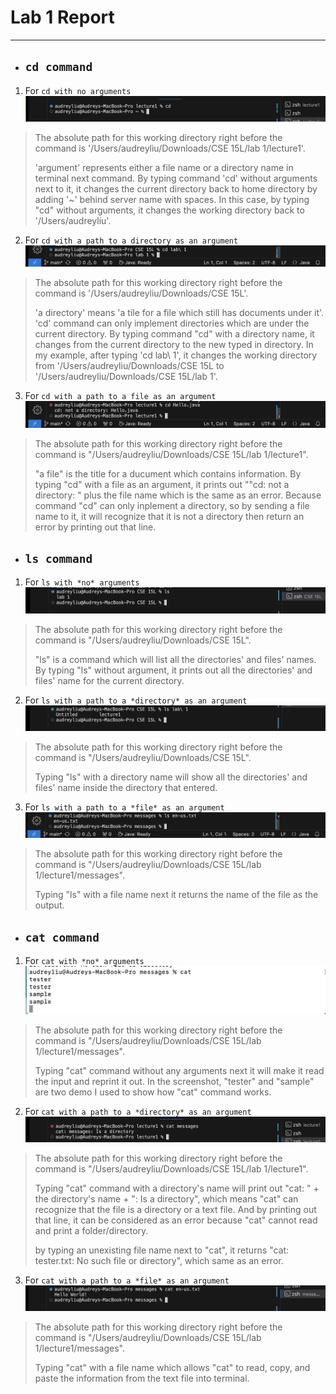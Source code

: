 # Lab 1 Report
***
* ## `cd command`
1. For `cd with no arguments`
![Image](cd.png)
> The absolute path for this working directory right before the command is '/Users/audreyliu/Downloads/CSE 15L/lab 1/lecture1'.
> 
> 'argument' represents either a file name or a directory name in terminal next command. By typing command 'cd' without arguments next to it, it changes the current directory back to home directory by adding '~' behind server name with spaces. In this case, by typing "cd" without arguments, it changes the working directory back to '/Users/audreyliu'.

2. For `cd with a path to a directory as an argument`
![Image](<cd directory.png>)
> The absolute path for this working directory right before the command is '/Users/audreyliu/Downloads/CSE 15L'.
>
> 'a directory' means 'a tile for a file which still has documents under it'. 'cd' command can only implement directories which are under the current directory. By typing command "cd" with a directory name, it changes from the current directory to the new typed in directory. In my example, after typing 'cd lab\ 1', it changes the working directory from '/Users/audreyliu/Downloads/CSE 15L to '/Users/audreyliu/Downloads/CSE 15L/lab 1'.

3. For `cd with a path to a file as an argument`
![Image](<cd file.png>)
> The absolute path for this working directory right before the command is "/Users/audreyliu/Downloads/CSE 15L/lab 1/lecture1".
> 
>  "a file" is the title for a ducument which contains information. By typing "cd" with a file as an argument, it prints out ""cd: not a directory: " plus the file name which is the same as an error. Because command "cd" can only inplement a directory, so by sending a file name to it, it will recognize that it is not a directory then return an error by printing out that line.

* ## `ls command`
1. For `ls with *no* arguments`
![Image](ls.png)
> The absolute path for this working directory right before the command is "/Users/audreyliu/Downloads/CSE 15L".
> 
> "ls" is a command which will list all the directories' and files' names. By typing "ls" without argument, it prints out all the directories' and files' name for the current directory. 

2. For `ls with a path to a *directory* as an argument`
![Image](<ls directory.png>)
>The absolute path for this working directory right before the command is "/Users/audreyliu/Downloads/CSE 15L".
>
>Typing "ls" with a directory name will show all the directories' and files' name inside the directory that entered.

3. For `ls with a path to a *file* as an argument`
![Image](<ls file.png>)
> The absolute path for this working directory right before the command is "/Users/audreyliu/Downloads/CSE 15L/lab 1/lecture1/messages".
>
> Typing "ls" with a file name next it returns the name of the file as the output. 

* ## `cat command`
1. For `cat with *no* arguments`
![Image](cat.png)
> The absolute path for this working directory right before the command is "/Users/audreyliu/Downloads/CSE 15L/lab 1/lecture1/messages".
>
> Typing "cat" command without any arguments next it will make it read the input and reprint it out. In the screenshot, "tester" and "sample" are two demo I used to show how "cat" command works. 

2. For `cat with a path to a *directory* as an argument`
![Image](<cat directory.png>)
> The absolute path for this working directory right before the command is "/Users/audreyliu/Downloads/CSE 15L/lab 1/lecture1".
>
> Typing "cat" command with a directory's name will print out "cat: " + the directory's name + ": Is a directory", which means "cat" can recognize that the file is a directory or a text file. And by printing out that line, it can be considered as an error because "cat" cannot read and print a folder/directory.
>
> by typing an unexisting file name next to "cat", it returns "cat: tester.txt: No such file or directory", which same as an error.

3. For `cat with a path to a *file* as an argument`
![Image](<cat file.png>)
> The absolute path for this working directory right before the command is "/Users/audreyliu/Downloads/CSE 15L/lab 1/lecture1/messages".
>
> Typing "cat" with a file name which allows "cat" to read, copy, and paste the information from the text file into terminal. 
